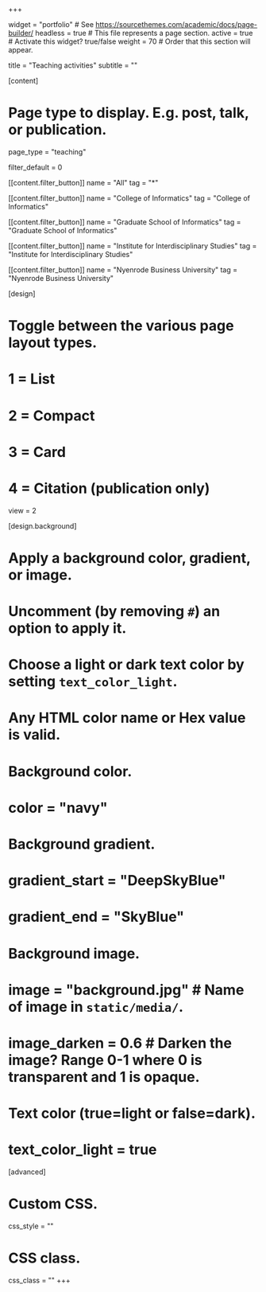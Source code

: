 +++

widget = "portfolio"  # See https://sourcethemes.com/academic/docs/page-builder/
headless = true  # This file represents a page section.
active = true  # Activate this widget? true/false
weight = 70  # Order that this section will appear.

title = "Teaching activities"
subtitle = ""

[content]
  # Page type to display. E.g. post, talk, or publication.
  page_type = "teaching"


  filter_default = 0

  [[content.filter_button]]
  name = "All"
  tag = "*"

  [[content.filter_button]]
  name = "College of Informatics"
  tag = "College of Informatics"

  [[content.filter_button]]
  name = "Graduate School of Informatics"
  tag = "Graduate School of Informatics"

  [[content.filter_button]]
  name = "Institute for Interdisciplinary Studies"
  tag = "Institute for Interdisciplinary Studies"

  [[content.filter_button]]
  name = "Nyenrode Business University"
  tag = "Nyenrode Business University"



[design]
  # Toggle between the various page layout types.
  #   1 = List
  #   2 = Compact
  #   3 = Card
  #   4 = Citation (publication only)
  view =    2

[design.background]
  # Apply a background color, gradient, or image.
  #   Uncomment (by removing `#`) an option to apply it.
  #   Choose a light or dark text color by setting `text_color_light`.
  #   Any HTML color name or Hex value is valid.

  # Background color.
  # color = "navy"

  # Background gradient.
  # gradient_start = "DeepSkyBlue"
  # gradient_end = "SkyBlue"

  # Background image.
  # image = "background.jpg"  # Name of image in `static/media/`.
  # image_darken = 0.6  # Darken the image? Range 0-1 where 0 is transparent and 1 is opaque.

  # Text color (true=light or false=dark).
  # text_color_light = true

[advanced]
 # Custom CSS.
 css_style = ""

 # CSS class.
 css_class = ""
+++